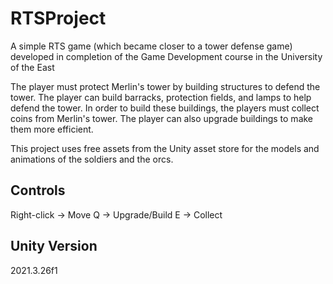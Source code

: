 # RTSProject
A simple RTS game (which became closer to a tower defense game) developed in completion of the Game Development course in the University of the East

The player must protect Merlin's tower by building structures to defend the tower. The player can build barracks, protection fields, and lamps to help defend the tower. In order to build these buildings, the players must collect coins from Merlin's tower. The player can also upgrade buildings to make them more efficient.

This project uses free assets from the Unity asset store for the models and animations of the soldiers and the orcs.

## Controls
Right-click -> Move
Q -> Upgrade/Build
E -> Collect

## Unity Version
2021.3.26f1
